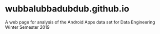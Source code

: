 # wubbalubbadubdub.github.io
A web page for analysis of the Android Apps data set for Data Engineering Winter Semester 2019
